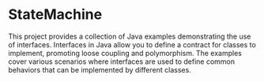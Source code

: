 # StateMachine
This project provides a collection of Java examples demonstrating the use of interfaces. Interfaces in Java allow you to define a contract for classes to implement, promoting loose coupling and polymorphism. The examples cover various scenarios where interfaces are used to define common behaviors that can be implemented by different classes.
